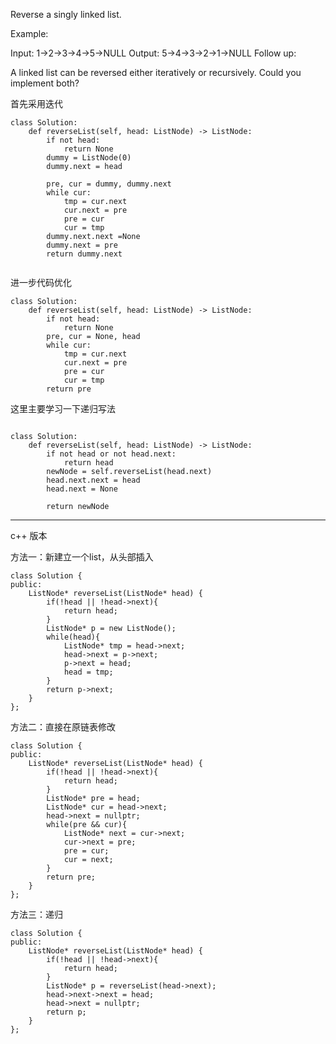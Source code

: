 Reverse a singly linked list.

Example:

Input: 1->2->3->4->5->NULL
Output: 5->4->3->2->1->NULL
Follow up:

A linked list can be reversed either iteratively or recursively. Could you implement both?

首先采用迭代
```
class Solution:
    def reverseList(self, head: ListNode) -> ListNode:
        if not head:
            return None
        dummy = ListNode(0)
        dummy.next = head
        
        pre, cur = dummy, dummy.next
        while cur:
            tmp = cur.next
            cur.next = pre
            pre = cur
            cur = tmp
        dummy.next.next =None
        dummy.next = pre
        return dummy.next
        
```

进一步代码优化
```
class Solution:
    def reverseList(self, head: ListNode) -> ListNode:
        if not head:
            return None
        pre, cur = None, head
        while cur:
            tmp = cur.next
            cur.next = pre
            pre = cur
            cur = tmp
        return pre
```


这里主要学习一下递归写法
```

class Solution:
    def reverseList(self, head: ListNode) -> ListNode:
        if not head or not head.next:
            return head
        newNode = self.reverseList(head.next)
        head.next.next = head
        head.next = None
        
        return newNode
```

**************************************
c++ 版本

方法一：新建立一个list，从头部插入
```
class Solution {
public:
    ListNode* reverseList(ListNode* head) {
        if(!head || !head->next){
            return head;
        }
        ListNode* p = new ListNode();
        while(head){
            ListNode* tmp = head->next;
            head->next = p->next;
            p->next = head;
            head = tmp;
        }
        return p->next;
    }
};
```

方法二：直接在原链表修改
```
class Solution {
public:
    ListNode* reverseList(ListNode* head) {
        if(!head || !head->next){
            return head;
        }
        ListNode* pre = head;
        ListNode* cur = head->next;
        head->next = nullptr;
        while(pre && cur){
            ListNode* next = cur->next;
            cur->next = pre;
            pre = cur;
            cur = next;
        }
        return pre;
    }
};
```

方法三：递归
```
class Solution {
public:
    ListNode* reverseList(ListNode* head) {
        if(!head || !head->next){
            return head;
        }
        ListNode* p = reverseList(head->next);
        head->next->next = head;
        head->next = nullptr;
        return p;
    }
};
```
